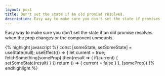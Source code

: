 ```yaml
---
layout: post
title: Don't set the state if an old promise resolves. 
description: Easy way to make sure you don't set the state if promises resolve late
---
```


Easy way to make sure you don’t set the state if an old promise resolves when the prop changes or the component unmounts.

{% highlight javascript %}
const [someState, setSomeState] = useState(null);
useEffect(() => {
  let current = true;
  fetchSomething(someProp).then(result => {
    if(current) {
      setSomeState(result)
    }
  })
  return () => { current = false }
}, [someProp])
{% endhighlight %}
